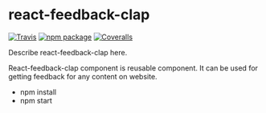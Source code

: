 # react-feedback-clap

[![Travis][build-badge]][build]
[![npm package][npm-badge]][npm]
[![Coveralls][coveralls-badge]][coveralls]

Describe react-feedback-clap here.

[build-badge]: https://img.shields.io/travis/user/repo/master.png?style=flat-square
[build]: https://travis-ci.org/user/repo

[npm-badge]: https://img.shields.io/npm/v/npm-package.png?style=flat-square
[npm]: https://www.npmjs.org/package/npm-package

[coveralls-badge]: https://img.shields.io/coveralls/user/repo/master.png?style=flat-square
[coveralls]: https://coveralls.io/github/user/repo

React-feedback-clap component is reusable component. It can be used for getting feedback for any content on website.

* npm install                                                                                                                             
* npm start
